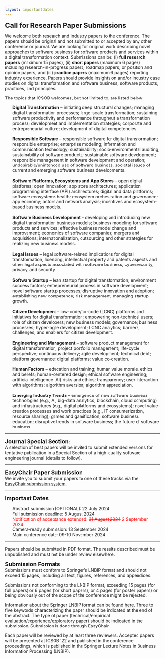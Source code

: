 ```yaml
---
layout: importantdates
---
```


<b style="font-size: 22px" id="CallForResearchPapers">Call for Research Paper Submissions</b>

We welcome both research and industry papers to the conference. The papers should be original and not submitted to or accepted by any other conference or journal. We are looking for original work describing novel approaches to software business for software products and services within a digital transformation context. Submissions can be: (i) <b>full research papers</b> (maximum 15 pages), (ii) <b>short papers</b> (maximum 6 pages) including research-in-progress papers, roadmap papers, or position and opinion papers, and (iii) <b>practice papers</b> (maximum 6 pages) reporting industry experience. Papers should provide insights on and/or industry case studies on digital transformation and software business, software products, practices, and principles.

The topics that ICSOB welcomes, but not limited to, are listed below:

<ul style="list-style: none;">
<li>
<b>Digital Transformation</b> – initiating deep structural changes; managing digital transformation processes; large-scale transformation; sustaining software productivity and performance throughout a transformation process; development and implementation strategies; corporate and entrepreneurial culture; development of digital competencies.</li><br>
<li><b>Responsible Software</b> – responsible software for digital transformation; responsible enterprise; enterprise modeling; information and communication technology; sustainability; socio-environmental auditing; sustainability of software products; sustainable software development; responsible management in software development and operation; undesirable/unintended use of software business; societal issues of current and emerging software business developments.</li><br>
<li><b>Software Platforms, Ecosystems and App Stores</b> – open digital platforms; open innovation; app store architectures; application programming interface (API) architectures; digital and data platforms; software ecosystems health; ecosystem orchestration and governance; app economy; actors and network analysis; incentives and ecosystem-based business models.</li><br>
<li><b>Software Business Development</b> – developing and introducing new digital transformation business models; business modeling for software products and services; effective business model change and improvement; economics of software companies; mergers and acquisitions; internationalization, outsourcing and other strategies for realizing new business models.</li><br>
<li><b>Legal Issues</b> – legal software-related implications for digital transformation, licensing, intellectual property and patents aspects and other legal aspects associated with software business, cybersecurity, privacy, and security.</li><br>
<li><b>Software Startup</b> – lean startup for digital transformation; environment success factors; entrepreneurial process in software development; novel software startup processes; disruptive innovation and adoption; establishing new competence; risk management; managing startup growth.</li><br>
<li><b>Citizen Development</b> – low-code/no-code (LCNC) platforms and initiatives for digital transformation; empowering non-technical users; role of citizen developers; new business models; governance; business processes; hyper-agile development; LCNC analytics; barriers, challenges, and enablers for citizen development.</li><br>
<li><b>Engineering and Management</b> – software product management for digital transformation; project portfolio management; life-cycle perspective; continuous delivery; agile development; technical debt; platform governance; digital platforms; value co-creation.</li><br>
<li><b>Human Factors</b> – education and training; human value morale, ethics and beliefs; human-centered design; ethical software engineering; artificial intelligence (AI) risks and ethics; transparency; user interaction with algorithms; algorithm aversion; algorithm appreciation.</li><br>
<li><b>Emerging Industry Trends</b> – emergence of new software business technologies (e.g., AI, big-data analytics, blockchain, cloud computing) and infrastructures (e.g., digital platforms and ecosystems); novel value-creation processes and work practices (e.g., IT consumerization, resource sharing); games and gamification; software business education; disruptive trends in software business; the future of software business.</li>
</ul>
<hr>
<b style="font-size: 18px">Journal Special Section</b>:<br> A selection of best papers will be invited to submit extended versions for tentative publication in a Special Section of a high-quality software engineering journal (details to follow).
<hr>
<b style="font-size: 18px" id="EasyChairPaperSubmission">EasyChair Paper Submission</b><br>
We invite you to submit your papers to one of these tracks via the <a href="https://easychair.org/conferences/?conf=icsob2024" target="_blank">EasyChair submission system</a>.
<hr>
<b style="font-size: 18px" id="ImportantDates">Important Dates</b><br>
<ul style="list-style: none;">
<li>Abstract submission (OPTIONAL): 22 July 2024</li>
<li>Full submission deadline: 5 August 2024</li>
<li style="color:red">Notification of acceptance extended: <s>31 August 2024</s> 2 September 2024</li>
<li>Camera-ready submission: 13 September 2024</li>
<li>Main conference date: 09-10 November 2024</li>
</ul>
<hr>
Papers should be submitted in PDF format. The results described must be unpublished and must not be under review elsewhere.

<b style="font-size: 18px" id="SubmissionFormats">Submission Formats</b><br>
Submissions must conform to Springer’s LNBIP format and should not exceed 15 pages, including all text, figures, references, and appendices.

Submissions not conforming to the LNBIP format, exceeding 15 pages (for full papers) or 6 pages (for short papers), or 4 pages (for poster papers) or being obviously out of the scope of the conference might be rejected.

Information about the Springer LNBIP format can be found <a href="https://www.springer.com/gp/authors-editors/conference-proceedings/conference-proceedings-guidelines" target="_blank">here</a>. Three to five keywords characterizing the paper should be indicated at the end of the abstract. The type of paper (technical/empirical evaluation/experience/exploratory paper) should be indicated in the submission. Submission is done through EasyChair.

Each paper will be reviewed by at least three reviewers. Accepted papers will be presented at ICSOB ’22 and published in the conference proceedings, which is published in the Springer Lecture Notes in Business Information Processing (LNBIP).
